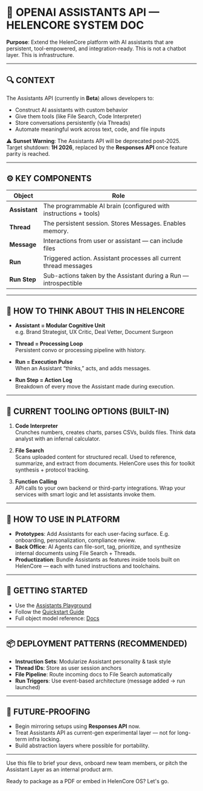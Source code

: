 # 🤖 OPENAI ASSISTANTS API — HELENCORE SYSTEM DOC

**Purpose**: Extend the HelenCore platform with AI assistants that are persistent, tool-empowered, and integration-ready. This is not a chatbot layer. This is infrastructure.

---

## 🔍 CONTEXT

The Assistants API (currently in **Beta**) allows developers to:
- Construct AI assistants with custom behavior
- Give them tools (like File Search, Code Interpreter)
- Store conversations persistently (via Threads)
- Automate meaningful work across text, code, and file inputs

⚠️ **Sunset Warning**: The Assistants API will be deprecated post-2025. Target shutdown: **1H 2026**, replaced by the **Responses API** once feature parity is reached.

---

## ⚙️ KEY COMPONENTS

| Object       | Role |
|--------------|------|
| **Assistant** | The programmable AI brain (configured with instructions + tools) |
| **Thread**    | The persistent session. Stores Messages. Enables memory. |
| **Message**   | Interactions from user or assistant — can include files |
| **Run**       | Triggered action. Assistant processes all current thread messages |
| **Run Step**  | Sub-actions taken by the Assistant during a Run — introspectible |

---

## 🧠 HOW TO THINK ABOUT THIS IN HELENCORE

- **Assistant = Modular Cognitive Unit**  
  e.g. Brand Strategist, UX Critic, Deal Vetter, Document Surgeon

- **Thread = Processing Loop**  
  Persistent convo or processing pipeline with history.

- **Run = Execution Pulse**  
  When an Assistant “thinks,” acts, and adds messages.

- **Run Step = Action Log**  
  Breakdown of every move the Assistant made during execution.

---

## 🔨 CURRENT TOOLING OPTIONS (BUILT-IN)

1. **Code Interpreter**  
   Crunches numbers, creates charts, parses CSVs, builds files. Think data analyst with an infernal calculator.

2. **File Search**  
   Scans uploaded content for structured recall. Used to reference, summarize, and extract from documents. HelenCore uses this for toolkit synthesis + protocol tracking.

3. **Function Calling**  
   API calls to your own backend or third-party integrations. Wrap your services with smart logic and let assistants invoke them.

---

## 🚀 HOW TO USE IN PLATFORM

- **Prototypes**: Add Assistants for each user-facing surface. E.g. onboarding, personalization, compliance review.
- **Back Office**: AI Agents can file-sort, tag, prioritize, and synthesize internal documents using File Search + Threads.
- **Productization**: Bundle Assistants as features inside tools built on HelenCore — each with tuned instructions and toolchains.

---

## 🧪 GETTING STARTED

- Use the [Assistants Playground](https://platform.openai.com/playground?mode=assistant)
- Follow the [Quickstart Guide](https://platform.openai.com/docs/assistants/quickstart)
- Full object model reference: [Docs](https://platform.openai.com/docs/assistants/overview)

---

## 📦 DEPLOYMENT PATTERNS (RECOMMENDED)

- **Instruction Sets**: Modularize Assistant personality & task style
- **Thread IDs**: Store as user session anchors
- **File Pipeline**: Route incoming docs to File Search automatically
- **Run Triggers**: Use event-based architecture (message added → run launched)

---

## 🧯 FUTURE-PROOFING

- Begin mirroring setups using **Responses API** now.
- Treat Assistants API as current-gen experimental layer — not for long-term infra locking.
- Build abstraction layers where possible for portability.

---

Use this file to brief your devs, onboard new team members, or pitch the Assistant Layer as an internal product arm.

Ready to package as a PDF or embed in HelenCore OS? Let's go.
